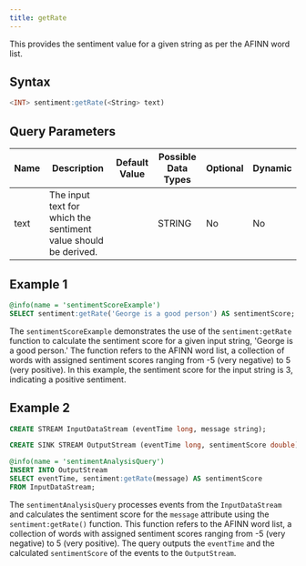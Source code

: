 ```yaml
---
title: getRate
---
```


This provides the sentiment value for a given string as per the AFINN word list.

## Syntax

```sql
<INT> sentiment:getRate(<String> text)
```

## Query Parameters

| Name | Description  | Default Value | Possible Data Types | Optional | Dynamic |
|------|--------------|---------------|---------------------|----------|---------|
| text | The input text for which the sentiment value should be derived. |       | STRING | No | No  |

## Example 1

```sql
@info(name = 'sentimentScoreExample')
SELECT sentiment:getRate('George is a good person') AS sentimentScore;
```

The `sentimentScoreExample` demonstrates the use of the `sentiment:getRate` function to calculate the sentiment score for a given input string, 'George is a good person.' The function refers to the AFINN word list, a collection of words with assigned sentiment scores ranging from -5 (very negative) to 5 (very positive). In this example, the sentiment score for the input string is 3, indicating a positive sentiment.

## Example 2

```sql
CREATE STREAM InputDataStream (eventTime long, message string);

CREATE SINK STREAM OutputStream (eventTime long, sentimentScore double);

@info(name = 'sentimentAnalysisQuery')
INSERT INTO OutputStream
SELECT eventTime, sentiment:getRate(message) AS sentimentScore
FROM InputDataStream;
```

The `sentimentAnalysisQuery` processes events from the `InputDataStream` and calculates the sentiment score for the `message` attribute using the `sentiment:getRate()` function. This function refers to the AFINN word list, a collection of words with assigned sentiment scores ranging from -5 (very negative) to 5 (very positive). The query outputs the `eventTime` and the calculated `sentimentScore` of the events to the `OutputStream`.

